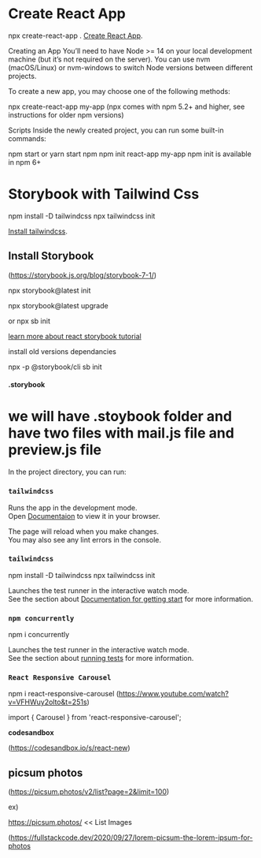 # Create React App

npx create-react-app .
[Create React App](https://create-react-app.dev/docs/getting-started/).

Creating an App
You’ll need to have Node >= 14 on your local development machine (but it’s not required on the server). You can use nvm (macOS/Linux) or nvm-windows to switch Node versions between different projects.

To create a new app, you may choose one of the following methods:

npx create-react-app my-app
(npx comes with npm 5.2+ and higher, see instructions for older npm versions)

Scripts
Inside the newly created project, you can run some built-in commands:

npm start or yarn start
npm
npm init react-app my-app
npm init <initializer> is available in npm 6+

# Storybook with Tailwind Css

npm install -D tailwindcss
npx tailwindcss init

[Install tailwindcss](hhttps://tailwindcss.com/docs/guides/create-react-app).

## Install Storybook

(https://storybook.js.org/blog/storybook-7-1/)

npx storybook@latest init

npx storybook@latest upgrade

or
npx sb init

[learn more about react storybook tutorial](https://www.youtube.com/watch?v=FrB4hebsolc&list=PLC3y8-rFHvwhC-j3x3t9la8-GQJGViDQk&index=5)

install old versions dependancies

npx -p @storybook/cli sb init

#### .storybook

<h1> we will have .stoybook folder and have two files with  mail.js file and preview.js file</h1>

In the project directory, you can run:

### `tailwindcss`

Runs the app in the development mode.\
Open [Documentaion](https://tailwindcss.com/docs/guides/create-react-app) to view it in your browser.

The page will reload when you make changes.\
You may also see any lint errors in the console.

### `tailwindcss`

npm install -D tailwindcss
npx tailwindcss init

Launches the test runner in the interactive watch mode.\
See the section about [Documentation for getting start](https://tailwindcss.com/docs/guides/create-react-app) for more information.

### `npm concurrently`

npm i concurrently

Launches the test runner in the interactive watch mode.\
See the section about [running tests](https://facebook.github.io/create-react-app/docs/running-tests) for more information.

### `React Responsive Carousel`

npm i react-responsive-carousel
(https://www.youtube.com/watch?v=VFHWuy2olto&t=251s)

import { Carousel } from 'react-responsive-carousel';

**codesandbox**

(https://codesandbox.io/s/react-new)

## picsum photos

(https://picsum.photos/v2/list?page=2&limit=100)

ex)

https://picsum.photos/
<< List Images

(https://fullstackcode.dev/2020/09/27/lorem-picsum-the-lorem-ipsum-for-photos
